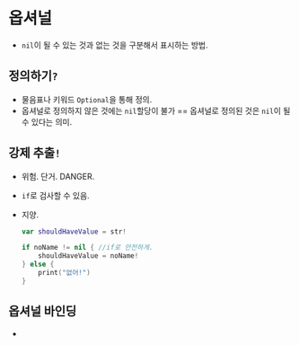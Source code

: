 # 옵셔널

- `nil`이 될 수 있는 것과 없는 것을 구분해서 표시하는 방법.

## 정의하기`?`

- 물음표나 키워드 `Optional`을 통해 정의.
- 옵셔널로 정의하지 않은 것에는 `nil`할당이 불가 == 옵셔널로 정의된 것은 `nil`이 될 수 있다는 의미.

## 강제 추출`!`

- 위험. 단거. DANGER.
- `if`로 검사할 수 있음. 
- 지양.

	```swift
	var shouldHaveValue = str!

	if noName != nil { //if로 안전하게.
	    shouldHaveValue = noName!
	} else {
	    print("없어!")
	}
	```
	
## 옵셔널 바인딩

- 